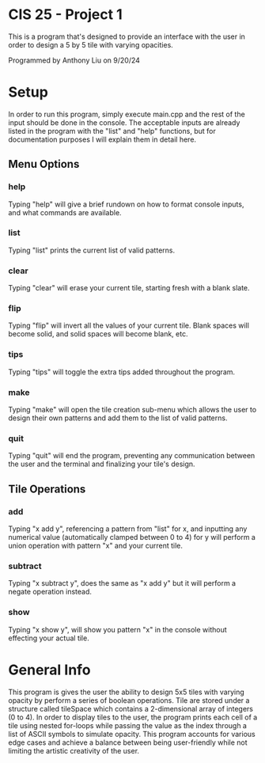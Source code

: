 # CIS 25 - Project 1
This is a program that's designed to provide an interface with the user in order to design a 5 by 5 tile with varying opacities.

Programmed by Anthony Liu on 9/20/24
# Setup
In order to run this program, simply execute main.cpp and the rest of the input should be done in the console.
The acceptable inputs are already listed in the program with the "list" and "help" functions, but for documentation purposes I will explain them in detail here.
## Menu Options
### help
Typing "help" will give a brief rundown on how to format console inputs, and what commands are available.
### list
Typing "list" prints the current list of valid patterns.
### clear
Typing "clear" will erase your current tile, starting fresh with a blank slate.
### flip
Typing "flip" will invert all the values of your current tile. Blank spaces will become solid, and solid spaces will become blank, etc.
### tips
Typing "tips" will toggle the extra tips added throughout the program.
### make
Typing "make" will open the tile creation sub-menu which allows the user to design their own patterns and add them to the list of valid patterns.
### quit
Typing "quit" will end the program, preventing any communication between the user and the terminal and finalizing your tile's design.
## Tile Operations
### add
Typing "x add y", referencing a pattern from "list" for x, and inputting any numerical value (automatically clamped between 0 to 4) for y will perform a union operation with pattern "x" and your current tile.
### subtract
Typing "x subtract y", does the same as "x add y" but it will perform a negate operation instead.
### show
Typing "x show y", will show you pattern "x" in the console without effecting your actual tile.
# General Info
This program is gives the user the ability to design 5x5 tiles with varying opacity by perform a series of boolean operations. Tile are stored under a structure called tileSpace which contains a 2-dimensional array of integers (0 to 4). In order to display tiles to the user, the program prints each cell of a tile using nested for-loops while passing the value as the index through a list of ASCII symbols to simulate opacity. This program accounts for various edge cases and achieve a balance between being user-friendly while not limiting the artistic creativity of the user.
